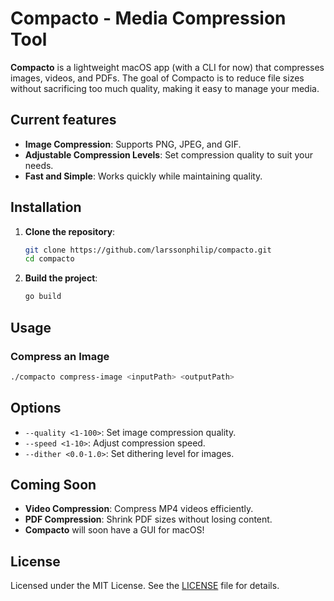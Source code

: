 # Compacto - Media Compression Tool

**Compacto** is a lightweight macOS app (with a CLI for now) that compresses images, videos, and PDFs. The goal of Compacto is to reduce file sizes without sacrificing too much quality, making it easy to manage your media.

## Current features

- **Image Compression**: Supports PNG, JPEG, and GIF.
- **Adjustable Compression Levels**: Set compression quality to suit your needs.
- **Fast and Simple**: Works quickly while maintaining quality.

## Installation

1. **Clone the repository**:

   ```bash
   git clone https://github.com/larssonphilip/compacto.git
   cd compacto
   ```

2. **Build the project**:

   ```bash
   go build
   ```

## Usage

### Compress an Image

```bash
./compacto compress-image <inputPath> <outputPath>
```

## Options

- `--quality <1-100>`: Set image compression quality.
- `--speed <1-10>`: Adjust compression speed.
- `--dither <0.0-1.0>`: Set dithering level for images.

## Coming Soon

- **Video Compression**: Compress MP4 videos efficiently.
- **PDF Compression**: Shrink PDF sizes without losing content.
- **Compacto** will soon have a GUI for macOS!

## License

Licensed under the MIT License. See the [LICENSE](LICENSE) file for details.
